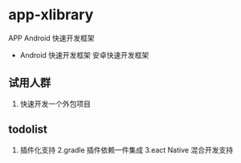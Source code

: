 # app-xlibrary
APP Android 快速开发框架

- Android 快速开发框架  安卓快速开发框架  

## 试用人群
1. 快速开发一个外包项目


## todolist
1. 插件化支持
2.gradle 插件依赖一件集成
3.eact Native 混合开发支持


